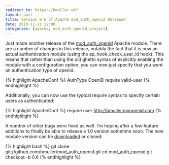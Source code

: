 ```yaml
---
redirect_to: https://bmuller.wtf
layout: post
title: Version 0.6 of Apache mod_auth_openid Released
date: 2010-12-11 12:00
categories: [apache, mod_auth_openid project]
---
```

Just made another release of the [mod_auth_openid](http://findingscience.com/mod_auth_openid) Apache module.  There are a number of changes in this release, notably the fact that it is now an actual authentication module (using the ap_hook_check_user_id hook).  This means that rather than using the old ghetto syntax of explicitly enabling the module with a configuration option, you can now just specify that you want an authentication type of openid:

{% highlight ApacheConf %}
AuthType     OpenID
require valid-user
{% endhighlight %}

Additionally, you can now use the typical require syntax to specify certain users as authenticated:

{% highlight ApacheConf %}
require user http://bmuller.myopenid.com
{% endhighlight %}

A number of other bugs were fixed as well.  I'm hoping after a few feature additions to finally be able to release a 1.0 version sometime soon.  The new module version can be [downloaded](http://butterfat.net/releases/mod_auth_openid/mod_auth_openid-0.6.tar.gz) or cloned:

{% highlight bash %}
git clone git://github.com/bmuller/mod_auth_openid.git
cd mod_auth_openid
git checkout -b 0.6
{% endhighlight %}